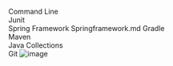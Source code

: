 Command Line	
Junit	
Spring Framework	Springframework.md
Gradle	
Maven	
Java Collections	
Git	
![image](https://github.com/user-attachments/assets/a25bbaca-6813-461b-84d0-9f4c764010a7)

